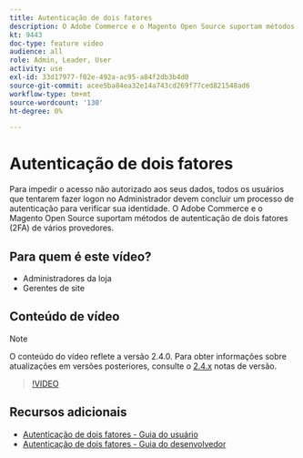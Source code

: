 ```yaml
---
title: Autenticação de dois fatores
description: O Adobe Commerce e o Magento Open Source suportam métodos de autenticação de dois fatores (2FA) de vários provedores. Saiba como os recursos de autenticação de dois fatores ajudam a proteger o Administrador da sua loja.
kt: 9443
doc-type: feature video
audience: all
role: Admin, Leader, User
activity: use
exl-id: 33d17977-f02e-492a-ac95-a84f2db3b4d0
source-git-commit: acee5ba84ea32e14a743cd269f77ced821548ad6
workflow-type: tm+mt
source-wordcount: '130'
ht-degree: 0%

---
```


# Autenticação de dois fatores

Para impedir o acesso não autorizado aos seus dados, todos os usuários que tentarem fazer logon no Administrador devem concluir um processo de autenticação para verificar sua identidade. O Adobe Commerce e o Magento Open Source suportam métodos de autenticação de dois fatores (2FA) de vários provedores.

## Para quem é este vídeo?

- Administradores da loja
- Gerentes de site

## Conteúdo de vídeo

>[!NOTE]
>
>O conteúdo do vídeo reflete a versão 2.4.0. Para obter informações sobre atualizações em versões posteriores, consulte o [2.4.x](https://devdocs.magento.com/guides/v2.4/release-notes/bk-release-notes.html) notas de versão.

>[!VIDEO](https://video.tv.adobe.com/v/339104?quality=12&learn=on)

## Recursos adicionais

- [Autenticação de dois fatores - Guia do usuário](https://docs.magento.com/user-guide/stores/security-two-factor-authentication.html)
- [Autenticação de dois fatores - Guia do desenvolvedor](https://devdocs.magento.com/guides/v2.4/security/two-factor-authentication.html)
